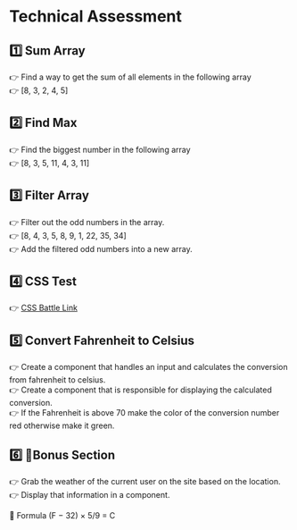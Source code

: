 # Technical Assessment

## 1️⃣ Sum Array

👉 Find a way to get the sum of all elements in the following array <br>
👉 [8, 3, 2, 4, 5]

## 2️⃣ Find Max

👉 Find the biggest number in the following array<br>
👉 [8, 3, 5, 11, 4, 3, 11]

## 3️⃣ Filter Array

👉 Filter out the odd numbers in the array.<br>
👉 [8, 4, 3, 5, 8, 9, 1, 22, 35, 34]<br>
👉 Add the filtered odd numbers into a new array.

## 4️⃣ CSS Test

👉 [CSS Battle Link](https://cssbattle.dev/play/31)

## 5️⃣ Convert Fahrenheit to Celsius

👉 Create a component that handles an input and calculates the conversion from fahrenheit to celsius.<br>
👉 Create a component that is responsible for displaying the calculated conversion.<br>
👉 If the Fahrenheit is above 70 make the color of the conversion number red otherwise make it green.<br>

## 6️⃣ 🌟Bonus Section

👉 Grab the weather of the current user on the site based on the location.<br>
👉 Display that information in a component. <br>

🔵 Formula (F − 32) × 5/9 = C<br>
